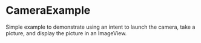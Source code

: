 # CameraExample

Simple example to demonstrate using an intent to launch the camera, take a picture, and display the picture in an ImageView.
